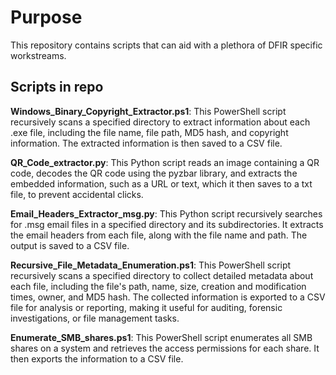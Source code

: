 # Purpose
This repository contains scripts that can aid with a plethora of DFIR specific workstreams. 

## Scripts in repo 

**Windows_Binary_Copyright_Extractor.ps1**: This PowerShell script recursively scans a specified directory to extract information about each .exe file, including the file name, file path, MD5 hash, and copyright information. The extracted information is then saved to a CSV file.

**QR_Code_extractor.py**: This Python script reads an image containing a QR code, decodes the QR code using the pyzbar library, and extracts the embedded information, such as a URL or text, which it then saves to a txt file, to prevent accidental clicks.

**Email_Headers_Extractor_msg.py**: This Python script recursively searches for .msg email files in a specified directory and its subdirectories. It extracts the email headers from each file, along with the file name and path. The output is saved to a CSV file.

**Recursive_File_Metadata_Enumeration.ps1**: This PowerShell script recursively scans a specified directory to collect detailed metadata about each file, including the file's path, name, size, creation and modification times, owner, and MD5 hash. The collected information is exported to a CSV file for analysis or reporting, making it useful for auditing, forensic investigations, or file management tasks.

**Enumerate_SMB_shares.ps1**: This PowerShell script enumerates all SMB shares on a system and retrieves the access permissions for each share. It then exports the information to a CSV file.

